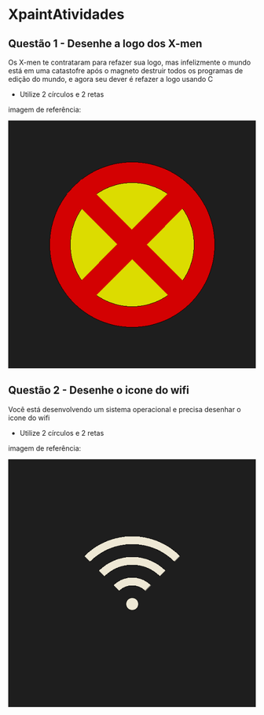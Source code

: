 # XpaintAtividades

## Questão 1 - Desenhe a logo dos X-men
Os X-men te contrataram para refazer sua logo, mas infelizmente o mundo está em uma
catastofre após o magneto destruir todos os programas de edição do mundo, e
agora seu dever é refazer a logo usando C
- Utilize 2 círculos e 2 retas
<p>imagem de referência:</p>

![Referencia_Atividade1](https://github.com/sheiely/XpaintAtividades/blob/main/Desenhando/exemplos/Questao%201.png)


## Questão 2 - Desenhe o icone do wifi
Você está desenvolvendo um sistema operacional e precisa desenhar o icone do wifi
- Utilize 2 círculos e 2 retas
<p>imagem de referência:</p>

![Referencia_Atividade1](https://github.com/sheiely/XpaintAtividades/blob/main/Desenhando/exemplos/Questao%202.png)
